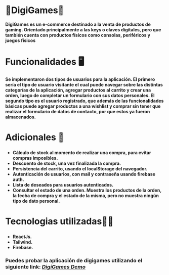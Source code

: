 # 🌟DigiGames🌟

**DigiGames es un e-commerce destinado a la venta de productos de gaming.
Orientado principalmente a las keys o claves digitales, pero que también cuenta con productos físicos como consolas, periféricos y juegos físicos**

# Funcionalidades 🖥

**Se implementaron dos tipos de usuarios para la aplicación. El primero sería el tipo de usuario visitante el cual puede navegar sobre las distintas categorías de la aplicación, agregar productos al carrito y crear una orden, luego de completar un formulario con sus datos personales. El segundo tipo es el usuario registrado, que además de las funcionalidades básicas puede agregar productos a una wishlist y comprar sin tener que realizar el formulario de datos de contacto, por que estos ya fueron almacenados.**

# Adicionales 📎

###

- **Cálculo de stock al momento de realizar una compra, para evitar compras imposibles.**
- **Descuento de stock, una vez finalizada la compra.**
- **Persistencia del carrito, usando el localStorage del navegador.**
- **Autenticación de usuarios, con mail y contraseña usando firebase auth.**
- **Lista de deseados para usuarios autenticados.**
- **Consultar el estado de una orden. Muestra los productos de la orden, la fecha de compra y el estado de la misma, pero no muestra ningún tipo de dato personal.**

# Tecnologias utilizadas👩‍💻

###

- **ReactJs.**
- **Tailwind.**
- **Firebase.**

### **Puedes probar la aplicación de digigames utilizando el siguiente link: _[DigiGames Demo](https://sergiodlr.github.io/digiGames/)_**
